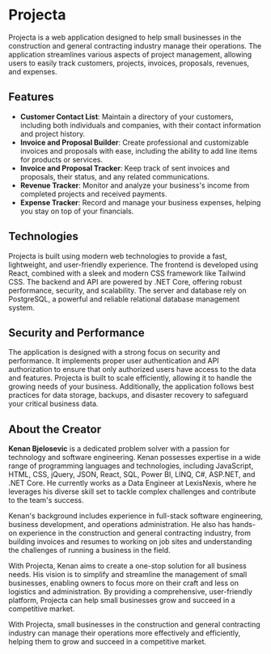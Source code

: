 # Projecta

Projecta is a web application designed to help small businesses in the construction and general contracting industry manage their operations. The application streamlines various aspects of project management, allowing users to easily track customers, projects, invoices, proposals, revenues, and expenses.

## Features

- **Customer Contact List**: Maintain a directory of your customers, including both individuals and companies, with their contact information and project history.
- **Invoice and Proposal Builder**: Create professional and customizable invoices and proposals with ease, including the ability to add line items for products or services.
- **Invoice and Proposal Tracker**: Keep track of sent invoices and proposals, their status, and any related communications.
- **Revenue Tracker**: Monitor and analyze your business's income from completed projects and received payments.
- **Expense Tracker**: Record and manage your business expenses, helping you stay on top of your financials.

## Technologies

Projecta is built using modern web technologies to provide a fast, lightweight, and user-friendly experience. The frontend is developed using React, combined with a sleek and modern CSS framework like Tailwind CSS. The backend and API are powered by .NET Core, offering robust performance, security, and scalability. The server and database rely on PostgreSQL, a powerful and reliable relational database management system.

## Security and Performance

The application is designed with a strong focus on security and performance. It implements proper user authentication and API authorization to ensure that only authorized users have access to the data and features. Projecta is built to scale efficiently, allowing it to handle the growing needs of your business. Additionally, the application follows best practices for data storage, backups, and disaster recovery to safeguard your critical business data.

## About the Creator

**Kenan Bjelosevic** is a dedicated problem solver with a passion for technology and software engineering. Kenan possesses expertise in a wide range of programming languages and technologies, including JavaScript, HTML, CSS, jQuery, JSON, React, SQL, Power BI, LINQ, C#, ASP.NET, and .NET Core. He currently works as a Data Engineer at LexisNexis, where he leverages his diverse skill set to tackle complex challenges and contribute to the team's success.

Kenan's background includes experience in full-stack software engineering, business development, and operations administration. He also has hands-on experience in the construction and general contracting industry, from building invoices and resumes to working on job sites and understanding the challenges of running a business in the field.

With Projecta, Kenan aims to create a one-stop solution for all business needs. His vision is to simplify and streamline the management of small businesses, enabling owners to focus more on their craft and less on logistics and administration. By providing a comprehensive, user-friendly platform, Projecta can help small businesses grow and succeed in a competitive market.

With Projecta, small businesses in the construction and general contracting industry can manage their operations more effectively and efficiently, helping them to grow and succeed in a competitive market.

